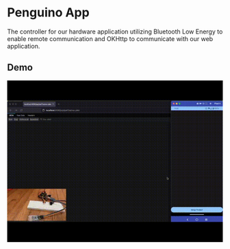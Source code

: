 # Penguino App
The controller for our hardware application utilizing Bluetooth Low Energy to enable remote communication and OKHttp to communicate with our web application.

## Demo
![](https://github.com/sxxxi/penguino-app/blob/feature/repo/media/demo.gif)
